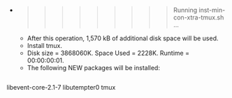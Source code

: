 * >>>>>>>>> Running inst-min-con-xtra-tmux.sh ...
  * After this operation, 1,570 kB of additional disk space will be used.
  * Install tmux.
  * Disk size = 3868060K. Space Used = 2228K. Runtime = 00:00:00:01.
  * The following NEW packages will be installed:
  ```bash
libevent-core-2.1-7 libutempter0 tmux
  ```
